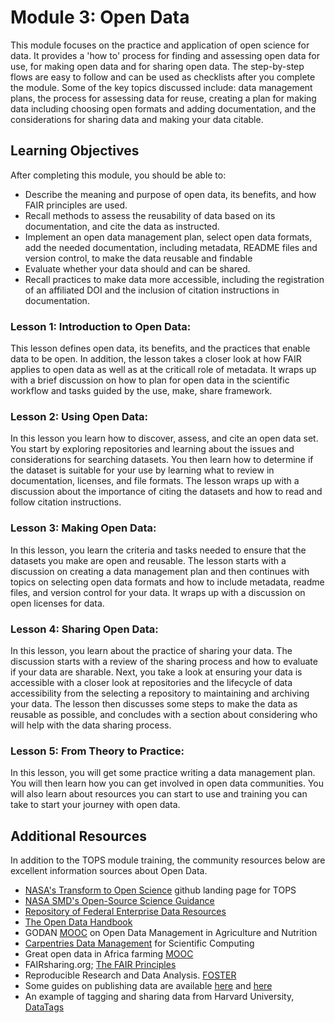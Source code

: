 # Module 3: Open Data

This module focuses on the practice and application of open science for data. It provides a 'how to' process for finding and assessing open data for use, for making open data and for sharing open data. The step-by-step flows are easy to follow and can be used as checklists after you complete the module. Some of the key topics discussed include: data management plans, the process for assessing data for reuse, creating a plan for making data including choosing open formats and adding documentation, and the considerations for sharing data and making your data citable.

## Learning Objectives

After completing this module, you should be able to:
- Describe the meaning and purpose of open data, its benefits, and how FAIR principles are used.
- Recall methods to assess the reusability of data based on its documentation, and cite the data as instructed.
- Implement an open data management plan, select open data formats, add the needed documentation, including metadata, README files and version control, to make the data reusable and findable
- Evaluate whether your data should and can be shared.
- Recall practices to make data more accessible, including the registration of an affiliated DOI and the inclusion of citation instructions in documentation.

### Lesson 1: Introduction to Open Data:
This lesson defines open data, its benefits, and the practices that enable data to be open. In addition, the lesson takes a closer look at how FAIR applies to open data as well as at the criticall role of metadata. It wraps up with a brief discussion on how to plan for open data in the scientific workflow and tasks guided by the use, make, share framework.

### Lesson 2: Using Open Data:
In this lesson you learn how to discover, assess, and cite an open data set. You start by exploring repositories and learning about the issues and considerations for searching datasets. You then learn how to determine if the dataset is suitable for your use by learning what to review in documentation, licenses, and file formats. The lesson wraps up with a discussion about the importance of citing the datasets and how to read and follow citation instructions.

### Lesson 3: Making Open Data:
In this lesson, you learn the criteria and tasks needed to ensure that the datasets you make are open and reusable. The lesson starts with a discussion on creating a data management plan and then continues with topics on selecting open data formats and how to include metadata, readme files, and version control for your data. It wraps up with a discussion on open licenses for data.

### Lesson 4: Sharing Open Data:
In this lesson, you learn about the practice of sharing your data. The discussion starts with a review of the sharing process and how to evaluate if your data are sharable. Next, you take a look at ensuring your data is accessible with a closer look at repositories and the lifecycle of data accessibility from the selecting a repository to maintaining and archiving your data. The lesson then discusses some steps to make the data as reusable as possible, and concludes with a section about considering who will help with the data sharing process.

### Lesson 5: From Theory to Practice:
In this lesson, you will get some practice writing a data management plan. You will then learn how you can get involved in open data communities. You will also learn about resources you can start to use and training you can take to start your journey with open data.

## Additional Resources

In addition to the TOPS module training, the community resources below are excellent information sources about Open Data.
- [NASA's Transform to Open Science](https://nasa.github.io/Transform-to-Open-Science-Book/) github landing page for TOPS
- [NASA SMD's Open-Source Science Guidance](https://science.nasa.gov/science-red/s3fs-public/atoms/files/SMD%20Open-Source%20Science%20Guidance%20v1%2020221208.pdf)
- [Repository of Federal Enterprise Data Resources](https://resources.data.gov/)
- [The Open Data Handbook](http://opendatahandbook.org/guide/en/)
- GODAN [MOOC](https://aims.gitbook.io/open-data-mooc/) on Open Data Management in Agriculture and Nutrition
- [Carpentries Data Management](https://carpentries-incubator.github.io/good-enough-practices/02-data_management/index.html) for Scientific Computing
- Great open data in Africa farming [MOOC](https://aims.gitbook.io/farm-data-mooc/)
- FAIRsharing.org; [The FAIR Principles](https://fairsharing.org/FAIRsharing.WWI10U) 
- Reproducible Research and Data Analysis. [FOSTER](https://github.com/Open-Science-Training-Handbook/Open-Science-Training-Handbook_EN/blob/master/02OpenScienceBasics/04ReproducibleResearchAndDataAnalysis.md) 
- Some guides on publishing data are available [here](https://www.cessda.eu/Training/Training-Resources/Library/Data-Management-Expert-Guide/6.-Archive-Publish/Data-publishing-routes) and [here](https://www.openaire.eu/opendatapilot-repository-guide)
- An example of tagging and sharing data from Harvard University, [DataTags](https://privacytools.seas.harvard.edu/datatags)

